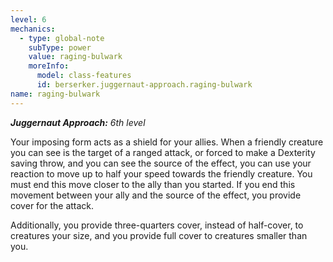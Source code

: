 ```yaml
---
level: 6
mechanics:
  - type: global-note
    subType: power
    value: raging-bulwark
    moreInfo:
      model: class-features
      id: berserker.juggernaut-approach.raging-bulwark
name: raging-bulwark
---
```

_**Juggernaut Approach:** 6th level_
Your imposing form acts as a shield for your allies. When a friendly creature you can see is the target of a ranged attack, or forced to make a Dexterity saving throw, and you can see the source of the effect, you can use your reaction to move up to half your speed towards the friendly creature. You must end this move closer to the ally than you started. If you end this movement between your ally and the source of the effect, you provide cover for the attack.
Additionally, you provide three-quarters cover, instead of half-cover, to creatures your size, and you provide full cover to creatures smaller than you.